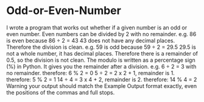 # Odd-or-Even-Number
I wrote a program that works out whether if a given number is an odd or even number.  Even numbers can be divided by 2 with no remainder.  e.g. 86 is even because 86 ÷ 2 = 43  43 does not have any decimal places. Therefore the division is clean.  e.g. 59 is odd because 59 ÷ 2 = 29.5  29.5 is not a whole number, it has decimal places. Therefore there is a remainder of 0.5, so the division is not clean.  The modulo is written as a percentage sign (%) in Python. It gives you the remainder after a division.  e.g.  6 ÷ 2 = 3 with no remainder.  therefore: 6 % 2 = 0  5 ÷ 2 = 2 x 2 + 1, remainder is 1.  therefore: 5 % 2 = 1  14 ÷ 4 = 3 x 4 + 2, remainder is 2.  therefore: 14 % 4 = 2  Warning your output should match the Example Output format exactly, even the positions of the commas and full stops.
